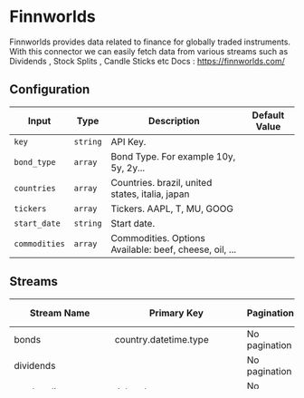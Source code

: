 # Finnworlds
Finnworlds provides data related to finance for globally traded instruments.
With this connector we can easily fetch data from various streams such as Dividends , Stock Splits , Candle Sticks etc
Docs : https://finnworlds.com/

## Configuration

| Input | Type | Description | Default Value |
|-------|------|-------------|---------------|
| `key` | `string` | API Key.  |  |
| `bond_type` | `array` | Bond Type. For example 10y, 5y, 2y... |  |
| `countries` | `array` | Countries. brazil, united states, italia, japan |  |
| `tickers` | `array` | Tickers. AAPL, T, MU, GOOG |  |
| `start_date` | `string` | Start date.  |  |
| `commodities` | `array` | Commodities. Options Available: beef, cheese, oil, ... |  |

## Streams
| Stream Name | Primary Key | Pagination | Supports Full Sync | Supports Incremental |
|-------------|-------------|------------|---------------------|----------------------|
| bonds | country.datetime.type | No pagination | ✅ |  ❌  |
| dividends |  | No pagination | ✅ |  ❌  |
| stock_splits | ticker.date | No pagination | ✅ |  ❌  |
| historical_candlestick | ticker.date | No pagination | ✅ |  ✅  |
| macro_calendar |  | No pagination | ✅ |  ❌  |
| macro_indicator |  | No pagination | ✅ |  ❌  |
| commodities | commodity_name.datetime | No pagination | ✅ |  ❌  |
| benchmark | datetime.country.benchmark | No pagination | ✅ |  ❌  |

## Changelog

<details>
  <summary>Expand to review</summary>

| Version          | Date              | Pull Request | Subject        |
|------------------|-------------------|--------------|----------------|
| 0.0.24 | 2025-06-22 | [62006](https://github.com/airbytehq/airbyte/pull/62006) | Update dependencies |
| 0.0.23 | 2025-06-14 | [60347](https://github.com/airbytehq/airbyte/pull/60347) | Update dependencies |
| 0.0.22 | 2025-05-10 | [60000](https://github.com/airbytehq/airbyte/pull/60000) | Update dependencies |
| 0.0.21 | 2025-05-03 | [59379](https://github.com/airbytehq/airbyte/pull/59379) | Update dependencies |
| 0.0.20 | 2025-04-26 | [58844](https://github.com/airbytehq/airbyte/pull/58844) | Update dependencies |
| 0.0.19 | 2025-04-19 | [58331](https://github.com/airbytehq/airbyte/pull/58331) | Update dependencies |
| 0.0.18 | 2025-04-12 | [57756](https://github.com/airbytehq/airbyte/pull/57756) | Update dependencies |
| 0.0.17 | 2025-04-05 | [57245](https://github.com/airbytehq/airbyte/pull/57245) | Update dependencies |
| 0.0.16 | 2025-03-29 | [56478](https://github.com/airbytehq/airbyte/pull/56478) | Update dependencies |
| 0.0.15 | 2025-03-22 | [55980](https://github.com/airbytehq/airbyte/pull/55980) | Update dependencies |
| 0.0.14 | 2025-03-08 | [55287](https://github.com/airbytehq/airbyte/pull/55287) | Update dependencies |
| 0.0.13 | 2025-03-01 | [54923](https://github.com/airbytehq/airbyte/pull/54923) | Update dependencies |
| 0.0.12 | 2025-02-22 | [54412](https://github.com/airbytehq/airbyte/pull/54412) | Update dependencies |
| 0.0.11 | 2025-02-15 | [53773](https://github.com/airbytehq/airbyte/pull/53773) | Update dependencies |
| 0.0.10 | 2025-02-08 | [53374](https://github.com/airbytehq/airbyte/pull/53374) | Update dependencies |
| 0.0.9 | 2025-02-01 | [52806](https://github.com/airbytehq/airbyte/pull/52806) | Update dependencies |
| 0.0.8 | 2025-01-25 | [52340](https://github.com/airbytehq/airbyte/pull/52340) | Update dependencies |
| 0.0.7 | 2025-01-18 | [51630](https://github.com/airbytehq/airbyte/pull/51630) | Update dependencies |
| 0.0.6 | 2025-01-11 | [51099](https://github.com/airbytehq/airbyte/pull/51099) | Update dependencies |
| 0.0.5 | 2024-12-28 | [50519](https://github.com/airbytehq/airbyte/pull/50519) | Update dependencies |
| 0.0.4 | 2024-12-21 | [50049](https://github.com/airbytehq/airbyte/pull/50049) | Update dependencies |
| 0.0.3 | 2024-12-14 | [49513](https://github.com/airbytehq/airbyte/pull/49513) | Update dependencies |
| 0.0.2 | 2024-12-12 | [49206](https://github.com/airbytehq/airbyte/pull/49206) | Update dependencies |
| 0.0.1 | 2024-11-05 | | Initial release by [@marcosmarxm](https://github.com/marcosmarxm) via Connector Builder |

</details>
